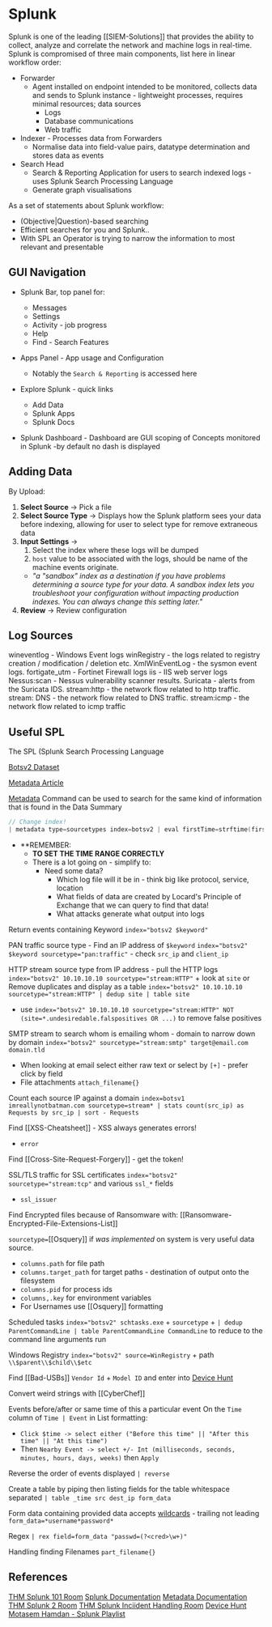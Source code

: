 # Splunk


Splunk is one of the leading [[SIEM-Solutions]] that provides the ability to collect, analyze and correlate the network and machine logs in real-time. Splunk is compromised of three main components, list here in linear workflow order:
- Forwarder
	- Agent installed on endpoint intended to be monitored, collects data and sends to Splunk instance - lightweight processes, requires minimal resources; data sources
		- Logs
		- Database communications
		- Web traffic
- Indexer - Processes data from Forwarders
	- Normalise data into field-value pairs, datatype determination and stores data as events
- Search Head
	- Search & Reporting Application for users to search indexed logs - uses Splunk Search Processing Language
	- Generate graph visualisations  

As a set of statements about Splunk workflow:
- (Objective|Question)-based searching 
- Efficient searches for you and Splunk..
- With SPL an Operator is trying to narrow the information to most relevant and presentable  

## GUI Navigation 

- Splunk Bar, top panel for:
	- Messages
	- Settings
	- Activity - job progress
	- Help
	- Find - Search Features

- Apps Panel - App usage and Configuration
	- Notably the `Search & Reporting` is accessed here

- Explore Splunk - quick links 
	- Add Data
	- Splunk Apps
	- Splunk Docs

- Splunk Dashboard - Dashboard are GUI scoping of Concepts monitored in Splunk -by default no dash is displayed

## Adding Data

By Upload:
1.  **Select Source** -> Pick a file
2.  **Select Source Type** -> Displays how the Splunk platform sees your data before indexing, allowing for user to select type for remove extraneous data 
3.  **Input Settings** -> 
	1. Select the index where these logs will be dumped 
	2. `host` value to be associated with the logs, should be name of the machine events originate.  
	- *"a "sandbox" index as a destination if you have problems determining a source type for your data. A sandbox index lets you troubleshoot your configuration without impacting production indexes. You can always change this setting later."* 
5.  **Review** -> Review configuration 

## Log Sources

wineventlog - Windows Event logs
winRegistry - the logs related to registry creation / modification / deletion etc.
XmlWinEventLog - the sysmon event logs.
fortigate_utm - Fortinet Firewall logs
iis -  IIS web server logs
Nessus:scan - Nessus vulnerability scanner results.
Suricata -  alerts from the Suricata IDS.
stream:http -  the network flow related to http traffic.
stream: DNS -  the network flow related to DNS traffic.
stream:icmp -  the network flow related to icmp traffic


## Useful SPL

The SPL (Splunk Search Processing Language

[Botsv2 Dataset](https://github.com/splunk/botsv2)

[Metadata Article](https://www.splunk.com/en_us/blog/tips-and-tricks/metadata-metalore.html?301=/blog/2017/07/31/metadata-metalore.html)

[Metadata](https://docs.splunk.com/Documentation/Splunk/latest/SearchReference/Metadata) Command can be used to search for the same kind of information that is found in the Data Summary
```c
// Change index!
| metadata type=sourcetypes index=botsv2 | eval firstTime=strftime(firstTime,"%Y-%m-%d %H:%M:%S") | eval lastTime=strftime(lastTime,"%Y-%m-%d %H:%M:%S") | eval recentTime=strftime(recentTime,"%Y-%m-%d %H:%M:%S") | sort - totalCount
```

- **REMEMBER:
	- **TO SET THE TIME RANGE CORRECTLY**
	- There is a lot going on - simplify to:
		- Need some data?
			- Which log file will it be in - think big like protocol, service, location 
			- What fields of data are created by Locard's Principle of Exchange that we can query to find that data!
			- What attacks generate what output into logs

Return events containing Keyword
`index="botsv2 $keyword"`

PAN traffic source type - Find an IP address of `$keyword`
`index="botsv2" $keyword sourcetype="pan:traffic"` - check `src_ip` and `client_ip`

HTTP stream source type from IP address - pull the HTTP logs
`index="botsv2" 10.10.10.10 sourcetype="stream:HTTP"` + look at `site` or
Remove duplicates and display as a table
`index="botsv2" 10.10.10.10 sourcetype="stream:HTTP" | dedup site | table site`
- use `index="botsv2" 10.10.10.10 sourcetype="stream:HTTP" NOT (site=*.undesiredable.falspositives OR ...)` to remove false positives 

SMTP stream to search whom is emailing whom - domain to narrow down by domain
`index="botsv2" sourcetype="stream:smtp" target@email.com domain.tld`
- When looking at email select either raw text or select by `[+]`  -  prefer click by field 
- File attachments `attach_filename{}`

Count each source IP against a domain
`index=botsv1 imreallynotbatman.com sourcetype=stream* | stats count(src_ip) as Requests by src_ip | sort - Requests`

Find [[XSS-Cheatsheet]] - XSS always generates errors! 
- `error`

Find [[Cross-Site-Request-Forgery]] - get the token!

SSL/TLS traffic for SSL certificates
`index="botsv2" sourcetype="stream:tcp"` and various `ssl_*` fields
- `ssl_issuer`

Find Encrypted files because of Ransomware with: [[Ransomware-Encrypted-File-Extensions-List]]

`sourcetype=`[[Osquery]] if *was implemented* on system is very useful data source.
- `columns.path` for file path
- `columns.target_path` for target paths - destination of output onto the filesystem
- `columns.pid` for process ids
- `columns,.key` for environment variables
- For Usernames use [[Osquery]] formatting

Scheduled tasks
`index="botsv2" schtasks.exe` + `sourcetype` + `| dedup ParentCommandLine | table ParentCommandLine CommandLine` to reduce to the command line arguments run 

Windows Registry
`index="botsv2" source=WinRegistry` + path `\\$parent\\$child\\$etc`

Find [[Bad-USBs]]
`Vendor Id` + `Model ID` and enter into [Device Hunt](https://devicehunt.com/) 

Convert weird strings with [[CyberChef]]

Events before/after or same time of this a particular event
On the `Time` column of `Time | Event` in List formatting:
- `Click $time -> select either ("Before this time" || "After this time" || "At this time")`
- Then `Nearby Event -> select +/- Int (milliseconds, seconds, minutes, hours, days, weeks)` then `Apply`

Reverse the order of events displayed
`| reverse`

Create a table by piping then listing fields for the table whitespace separated
`| table _time src dest_ip form_data`

Form data containing provided data accepts [wildcards](https://docs.splunk.com/Documentation/SCS/current/Search/Wildcards) - trailing not leading
`form_data=*username*password*`

Regex 
`| rex field=form_data "passwd=(?<cred>\w+)" `

Handling finding Filenames
`part_filename{}`

## References

[THM Splunk 101 Room](https://tryhackme.com/room/splunk101)
[Splunk Documentation](https://docs.splunk.com/Documentation) 
[Metadata Documentation](https://docs.splunk.com/Documentation/Splunk/latest/SearchReference/Metadata)
[THM Splunk 2 Room](https://tryhackme.com/room/splunk2gcd5)
[THM Splunk Inciident Handling Room](https://tryhackme.com/room/splunk201)
[Device Hunt](https://devicehunt.com/)
[Motasem Hamdan - Splunk Playlist](https://www.youtube.com/playlist?list=PLqM63j87R5p42cBwRwI24FQeF7oEBFmka)